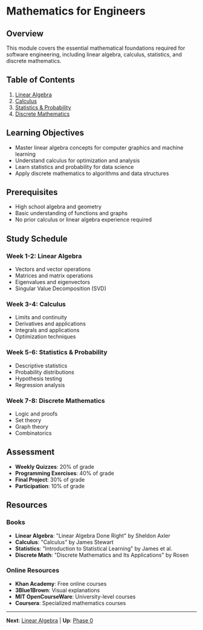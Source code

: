 # Mathematics for Engineers

## Overview

This module covers the essential mathematical foundations required for software engineering, including linear algebra, calculus, statistics, and discrete mathematics.

## Table of Contents

1. [Linear Algebra](./linear-algebra.md)
2. [Calculus](./calculus.md)
3. [Statistics & Probability](./statistics-probability.md)
4. [Discrete Mathematics](./discrete-mathematics.md)

## Learning Objectives

- Master linear algebra concepts for computer graphics and machine learning
- Understand calculus for optimization and analysis
- Learn statistics and probability for data science
- Apply discrete mathematics to algorithms and data structures

## Prerequisites

- High school algebra and geometry
- Basic understanding of functions and graphs
- No prior calculus or linear algebra experience required

## Study Schedule

### Week 1-2: Linear Algebra
- Vectors and vector operations
- Matrices and matrix operations
- Eigenvalues and eigenvectors
- Singular Value Decomposition (SVD)

### Week 3-4: Calculus
- Limits and continuity
- Derivatives and applications
- Integrals and applications
- Optimization techniques

### Week 5-6: Statistics & Probability
- Descriptive statistics
- Probability distributions
- Hypothesis testing
- Regression analysis

### Week 7-8: Discrete Mathematics
- Logic and proofs
- Set theory
- Graph theory
- Combinatorics

## Assessment

- **Weekly Quizzes**: 20% of grade
- **Programming Exercises**: 40% of grade
- **Final Project**: 30% of grade
- **Participation**: 10% of grade

## Resources

### Books
- **Linear Algebra**: "Linear Algebra Done Right" by Sheldon Axler
- **Calculus**: "Calculus" by James Stewart
- **Statistics**: "Introduction to Statistical Learning" by James et al.
- **Discrete Math**: "Discrete Mathematics and Its Applications" by Rosen

### Online Resources
- **Khan Academy**: Free online courses
- **3Blue1Brown**: Visual explanations
- **MIT OpenCourseWare**: University-level courses
- **Coursera**: Specialized mathematics courses

---

**Next**: [Linear Algebra](./linear-algebra.md) | **Up**: [Phase 0](../README.md)
